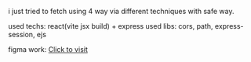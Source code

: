 i just tried to fetch using 4 way via different techniques with safe way.

used techs: react(vite jsx build) + express
used libs: cors, path, express-session, ejs 

figma work: [Click to visit](https://www.figma.com/design/zWMCpUSfUd25jM4bOnfHid/ReFolio---Assignment?node-id=1-277&t=oZPyG8GQnd2ohHu5-1)
